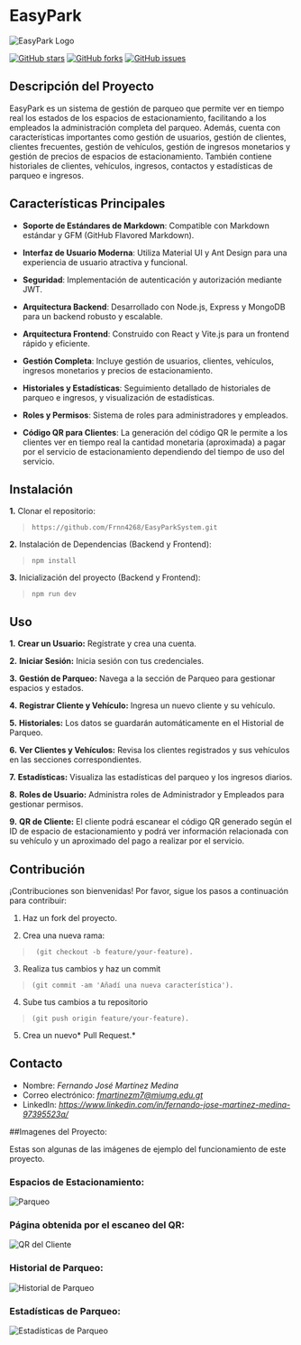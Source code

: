 # EasyPark

![EasyPark Logo](https://drive.google.com/uc?export=download&id=1Y43WryguEPVfKyj61UR0fCrfI6HV8fBV)

[![GitHub stars](https://img.shields.io/github/stars/Frnn4268/EasyParkSystem.svg)](https://github.com/yourusername/easypark/stargazers)
[![GitHub forks](https://img.shields.io/github/forks/Frnn4268/EasyParkSystem.svg)](https://github.com/yourusername/easypark/network)
[![GitHub issues](https://img.shields.io/github/issues/Frnn4268/EasyParkSystem.svg)](https://github.com/yourusername/easypark/issues)

## Descripción del Proyecto

EasyPark es un sistema de gestión de parqueo que permite ver en tiempo real los estados de los espacios de estacionamiento, facilitando a los empleados la administración completa del parqueo. Además, cuenta con características importantes como gestión de usuarios, gestión de clientes, clientes frecuentes, gestión de vehículos, gestión de ingresos monetarios y gestión de precios de espacios de estacionamiento. También contiene historiales de clientes, vehículos, ingresos, contactos y estadísticas de parqueo e ingresos.

## Características Principales

- **Soporte de Estándares de Markdown**: Compatible con Markdown estándar y GFM (GitHub Flavored Markdown).

- **Interfaz de Usuario Moderna**: Utiliza Material UI y Ant Design para una experiencia de usuario atractiva y funcional.

- **Seguridad**: Implementación de autenticación y autorización mediante JWT.

- **Arquitectura Backend**: Desarrollado con Node.js, Express y MongoDB para un backend robusto y escalable.

- **Arquitectura Frontend**: Construido con React y Vite.js para un frontend rápido y eficiente.

- **Gestión Completa**: Incluye gestión de usuarios, clientes, vehículos, ingresos monetarios y precios de estacionamiento.

- **Historiales y Estadísticas**: Seguimiento detallado de historiales de parqueo e ingresos, y visualización de estadísticas.

- **Roles y Permisos**: Sistema de roles para administradores y empleados.

- **Código QR para Clientes**: La generación del código QR le permite a los clientes ver en tiempo real la cantidad monetaria (aproximada) a pagar por el servicio de estacionamiento dependiendo del tiempo de uso del servicio.

## Instalación

**1.** Clonar el repositorio:
> `https://github.com/Frnn4268/EasyParkSystem.git`

**2.** Instalación de Dependencias (Backend y Frontend):
> `npm install`

**3.** Inicialización del proyecto (Backend y Frontend):
> `npm run dev`

## Uso
**1.** **Crear un Usuario:** Regístrate y crea una cuenta.

**2.** **Iniciar Sesión:** Inicia sesión con tus credenciales.

**3.** **Gestión de Parqueo:** Navega a la sección de Parqueo para gestionar espacios y estados.

**4.** **Registrar Cliente y Vehículo:** Ingresa un nuevo cliente y su vehículo.

**5.** **Historiales:** Los datos se guardarán automáticamente en el Historial de Parqueo.

**6.** **Ver Clientes y Vehículos:** Revisa los clientes registrados y sus vehículos en las secciones correspondientes.

**7.** **Estadísticas:** Visualiza las estadísticas del parqueo y los ingresos diarios.

**8.** **Roles de Usuario:** Administra roles de Administrador y Empleados para gestionar permisos.

**9.** **QR de Cliente:** El cliente podrá escanear el código QR generado según el ID de espacio de estacionamiento y podrá ver información relacionada con su vehículo y un aproximado del pago a realizar por el servicio.

## Contribución
¡Contribuciones son bienvenidas! Por favor, sigue los pasos a continuación para contribuir:

1. Haz un fork del proyecto.

2. Crea una nueva rama:
>` (git checkout -b feature/your-feature).`

3. Realiza tus cambios y haz un commit 
>`(git commit -am 'Añadí una nueva característica').`

4. Sube tus cambios a tu repositorio
>`(git push origin feature/your-feature).`

5. Crea un nuevo* Pull Request.*

## Contacto
- Nombre: *Fernando José Martínez Medina*
- Correo electrónico: *fmartinezm7@miumg.edu.gt*
- LinkedIn: *https://www.linkedin.com/in/fernando-jose-martinez-medina-97395523a/*


##Imagenes del Proyecto:

Estas son algunas de las imágenes de ejemplo del funcionamiento de este proyecto.

### Espacios de Estacionamiento:
![Parqueo](https://drive.google.com/uc?export=download&id=1n3NaY8VWnmxclhAUea0qDQrTGRnUV7pT)

### Página obtenida por el escaneo del QR:
![QR del Cliente](https://drive.google.com/uc?export=download&id=102VzDaNVHTy1UlneWXrnXRLe-gxVkpkB)

### Historial de Parqueo:
![Historial de Parqueo](https://drive.google.com/uc?export=download&id=1H8u6cXF9gPni56F8NLAgcOJLG4ZmoK9S)

### Estadísticas de Parqueo:
![Estadísticas de Parqueo](https://drive.google.com/uc?export=download&id=1kJ1XCm9OGLqAOdUB0lndDa8Wto9Cls28)
